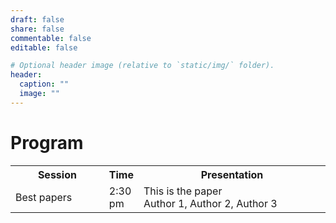 ```yaml
---
draft: false
share: false
commentable: false
editable: false

# Optional header image (relative to `static/img/` folder).
header:
  caption: ""
  image: ""
---
```


# Program

<table style="width:100%">
  <tr>
    <th style="width:30%">Session</th>
    <th style="width:10%">Time</th>
    <th style="width:60%">Presentation</th>
  </tr>
  <tr>
    <td>Best papers</td>
    <td>2:30 pm</td>
    <td>This is the paper<br>
        Author 1, Author 2, Author 3
    </td>
  </tr>
</table>